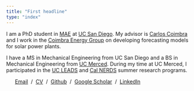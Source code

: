```yaml
---
title: "First headline"
type: "index"
---
```


I am a PhD student in [MAE](http://mae.ucsd.edu/) at [UC San Diego](http://ucsd.edu/). My advisor is [Carlos Coimbra](http://jacobsschool.ucsd.edu/faculty/faculty_bios/index.sfe?fmp_recid=324) and I work in the [Coimbra Energy Group](http://coimbra.ucsd.edu/) on developing forecasting models for solar power plants.

I have a MS in Mechanical Engineering from UC San Diego and a BS in Mechanical Engineering from [UC Merced](http://ucmerced.edu/). During my time at UC Merced, I participated in the [UC LEADS](http://ucleads.org/) and [Cal NERDS](http://ucberkeleynerds.com/) summer research programs.

&nbsp; &nbsp; &nbsp; [Email](mailto:dplarson@ucsd.edu) &nbsp;/&nbsp; <a markdown="0" href="DavidLarson_CV.pdf">CV</a> &nbsp;/&nbsp; [Github](https://github.com/dplarson) &nbsp;/&nbsp; [Google Scholar](https://scholar.google.com/citations?user=meuTcaIAAAAJ)  &nbsp;/&nbsp; [LinkedIn](https://www.linkedin.com/in/david-larson-93433465)
